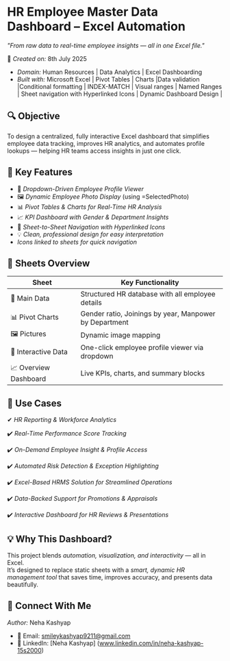 # HR Employee Master Data Dashboard – Excel Automation

*"From raw data to real-time employee insights — all in one Excel file."*

📅 *Created on:* 8th July 2025
-  *Domain:* Human Resources | Data Analytics | Excel Dashboarding
-  *Built with:* Microsoft Excel | Pivot Tables | Charts |Data validation |Conditional formatting | INDEX-MATCH | Visual ranges |  Named Ranges | Sheet navigation with Hyperlinked Icons | Dynamic Dashboard Design |

## 🔍 Objective

To design a centralized, fully interactive Excel dashboard that simplifies employee data tracking, improves HR analytics, and automates profile lookups — helping HR teams access insights in just one click.

## 🌟 Key Features

- 🔽 *Dropdown-Driven Employee Profile Viewer*
- 🖼️ *Dynamic Employee Photo Display* (using =SelectedPhoto)
- 📊 *Pivot Tables & Charts for Real-Time HR Analysis*
- 📈 *KPI Dashboard with Gender & Department Insights*
- 🧭 *Sheet-to-Sheet Navigation with Hyperlinked Icons*
- 💡 *Clean, professional design for easy interpretation*
-  *Icons linked to sheets for quick navigation*

## 🧩 Sheets Overview

| Sheet | Key Functionality |
|-------|-------------------|
| 📄 Main Data | Structured HR database with all employee details |
| 📊 Pivot Charts | Gender ratio, Joinings by year, Manpower by Department |
| 🖼️ Pictures | Dynamic image mapping |
| 📑 Interactive Data | One-click employee profile viewer via dropdown |
| 📈 Overview Dashboard | Live KPIs, charts, and summary blocks |

## 🚀 Use Cases

✔ *HR Reporting & Workforce Analytics*

✔️ *Real-Time Performance Score Tracking*

✔️ *On-Demand Employee Insight & Profile Access*

✔️ *Automated Risk Detection & Exception Highlighting*

✔️ *Excel-Based HRMS Solution for Streamlined Operations*

✔️ *Data-Backed Support for Promotions & Appraisals*

✔️ *Interactive Dashboard for HR Reviews & Presentations*

## 💡 Why This Dashboard?

This project blends *automation, visualization, and interactivity* — all in Excel.  
It’s designed to replace static sheets with a *smart, dynamic HR management tool* that saves time, improves accuracy, and presents data beautifully.

## 🔗 Connect With Me

*Author:* Neha Kashyap  
- 📧 Email: smileykashyap9211@gmail.com  
- 💼 LinkedIn: [Neha Kashyap] (www.linkedin.com/in/neha-kashyap-15s2000)










